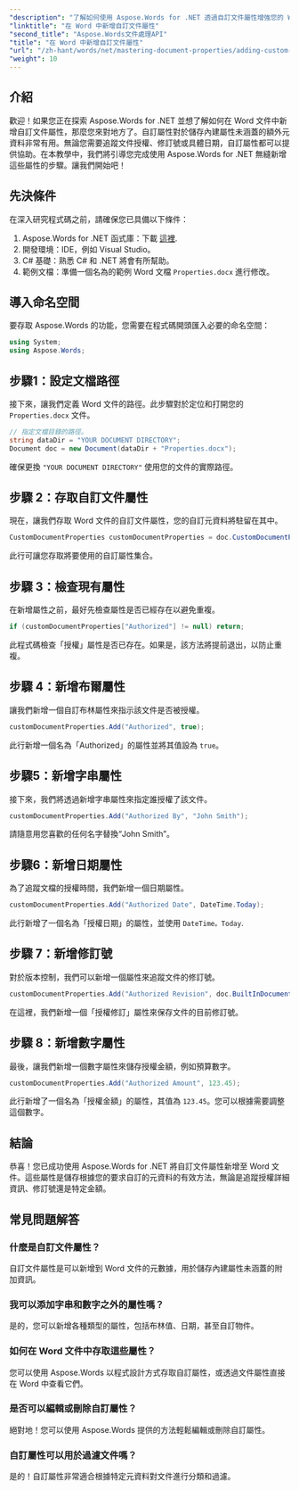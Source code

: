 ```yaml
---
"description": "了解如何使用 Aspose.Words for .NET 透過自訂文件屬性增強您的 Word 文件。本綜合指南將引導您完成整個過程。"
"linktitle": "在 Word 中新增自訂文件屬性"
"second_title": "Aspose.Words文件處理API"
"title": "在 Word 中新增自訂文件屬性"
"url": "/zh-hant/words/net/mastering-document-properties/adding-custom-document-properties-in-word/"
"weight": 10
---
```


## 介紹

歡迎！如果您正在探索 Aspose.Words for .NET 並想了解如何在 Word 文件中新增自訂文件屬性，那麼您來對地方了。自訂屬性對於儲存內建屬性未涵蓋的額外元資料非常有用。無論您需要追蹤文件授權、修訂號或具體日期，自訂屬性都可以提供協助。在本教學中，我們將引導您完成使用 Aspose.Words for .NET 無縫新增這些屬性的步驟。讓我們開始吧！

## 先決條件

在深入研究程式碼之前，請確保您已具備以下條件：

1. Aspose.Words for .NET 函式庫：下載 [這裡](https://releases。aspose.com/words/net/).
2. 開發環境：IDE，例如 Visual Studio。
3. C# 基礎：熟悉 C# 和 .NET 將會有所幫助。
4. 範例文檔：準備一個名為的範例 Word 文檔 `Properties.docx` 進行修改。

## 導入命名空間

要存取 Aspose.Words 的功能，您需要在程式碼開頭匯入必要的命名空間：

```csharp
using System;
using Aspose.Words;
```

## 步驟1：設定文檔路徑

接下來，讓我們定義 Word 文件的路徑。此步驟對於定位和打開您的 `Properties.docx` 文件。

```csharp
// 指定文檔目錄的路徑。
string dataDir = "YOUR DOCUMENT DIRECTORY";
Document doc = new Document(dataDir + "Properties.docx");
```

確保更換 `"YOUR DOCUMENT DIRECTORY"` 使用您的文件的實際路徑。

## 步驟 2：存取自訂文件屬性

現在，讓我們存取 Word 文件的自訂文件屬性，您的自訂元資料將駐留在其中。

```csharp
CustomDocumentProperties customDocumentProperties = doc.CustomDocumentProperties;
```

此行可讓您存取將要使用的自訂屬性集合。

## 步驟 3：檢查現有屬性

在新增屬性之前，最好先檢查屬性是否已經存在以避免重複。

```csharp
if (customDocumentProperties["Authorized"] != null) return;
```

此程式碼檢查「授權」屬性是否已存在。如果是，該方法將提前退出，以防止重複。

## 步驟 4：新增布爾屬性

讓我們新增一個自訂布林屬性來指示該文件是否被授權。

```csharp
customDocumentProperties.Add("Authorized", true);
```

此行新增一個名為「Authorized」的屬性並將其值設為 `true`。

## 步驟5：新增字串屬性

接下來，我們將透過新增字串屬性來指定誰授權了該文件。

```csharp
customDocumentProperties.Add("Authorized By", "John Smith");
```

請隨意用您喜歡的任何名字替換“John Smith”。

## 步驟6：新增日期屬性

為了追蹤文檔的授權時間，我們新增一個日期屬性。

```csharp
customDocumentProperties.Add("Authorized Date", DateTime.Today);
```

此行新增了一個名為「授權日期」的屬性，並使用 `DateTime。Today`.

## 步驟 7：新增修訂號

對於版本控制，我們可以新增一個屬性來追蹤文件的修訂號。

```csharp
customDocumentProperties.Add("Authorized Revision", doc.BuiltInDocumentProperties.RevisionNumber);
```

在這裡，我們新增一個「授權修訂」屬性來保存文件的目前修訂號。

## 步驟 8：新增數字屬性

最後，讓我們新增一個數字屬性來儲存授權金額，例如預算數字。

```csharp
customDocumentProperties.Add("Authorized Amount", 123.45);
```

此行新增了一個名為「授權金額」的屬性，其值為 `123.45`。您可以根據需要調整這個數字。

## 結論

恭喜！您已成功使用 Aspose.Words for .NET 將自訂文件屬性新增至 Word 文件。這些屬性是儲存根據您的要求自訂的元資料的有效方法，無論是追蹤授權詳細資訊、修訂號還是特定金額。

## 常見問題解答

### 什麼是自訂文件屬性？
自訂文件屬性是可以新增到 Word 文件的元數據，用於儲存內建屬性未涵蓋的附加資訊。

### 我可以添加字串和數字之外的屬性嗎？
是的，您可以新增各種類型的屬性，包括布林值、日期，甚至自訂物件。

### 如何在 Word 文件中存取這些屬性？
您可以使用 Aspose.Words 以程式設計方式存取自訂屬性，或透過文件屬性直接在 Word 中查看它們。

### 是否可以編輯或刪除自訂屬性？
絕對地！您可以使用 Aspose.Words 提供的方法輕鬆編輯或刪除自訂屬性。

### 自訂屬性可以用於過濾文件嗎？
是的！自訂屬性非常適合根據特定元資料對文件進行分類和過濾。
